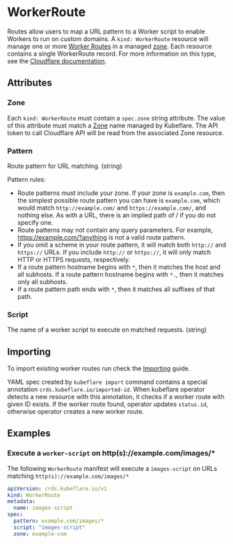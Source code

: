 # WorkerRoute

Routes allow users to map a URL pattern to a Worker script to enable Workers to run on custom domains.
A `kind: WorkerRoute` resource will manage one or more [Worker Routes](https://developers.cloudflare.com/workers/platform/routes)
in a managed [zone](../zone).
Each resource contains a single WorkerRoute record.
For more information on this type, see the [Cloudflare documentation](https://api.cloudflare.com/#worker-routes-properties).

## Attributes

### Zone

Each `kind: WorkerRoute` must contain a `spec.zone` string attribute.
The value of this attribute must match a [Zone](../zone) name managed by Kubeflare.
The API token to call Cloudflare API will be read from the associated Zone resource.

### Pattern

Route pattern for URL matching. (string)

Pattern rules:

- Route patterns must include your zone. If your zone is `example.com`, then the simplest possible route pattern you can have is `example.com`, which would match `http://example.com/` and `https://example.com/`, and nothing else. As with a URL, there is an implied path of / if you do not specify one.
- Route patterns may not contain any query parameters. For example, https://example.com/?anything is not a valid route pattern.
- If you omit a scheme in your route pattern, it will match both `http://` and `https://` URLs. If you include `http://` or `https://`, it will only match HTTP or HTTPS requests, respectively.
- If a route pattern hostname begins with `*`, then it matches the host and all subhosts. If a route pattern hostname begins with `*.`, then it matches only all subhosts.
- If a route pattern path ends with `*`, then it matches all suffixes of that path.

### Script

The name of a worker script to execute on matched requests. (string)

## Importing

To import existing worker routes run check the [Importing](../getting-started/importing.md) guide.

YAML spec created by `kubeflare import` command contains a special annotation `crds.kubeflare.io/imported-id`.
When kubeflare operator detects a new resource with this annotation, it checks if a worker route with given ID exists.
If the worker route found, operator updates `status.id`, otherwise operator creates a new worker route.

## Examples

### Execute a `worker-script` on http(s)://example.com/images/*

The following `WorkerRoute` manifest will execute a `images-script` on URLs matching `http(s)://example.com/images/*`

```yaml
apiVersion: crds.kubeflare.io/v1
kind: WorkerRoute
metadata:
  name: images-script
spec:
  pattern: example.com/images/*
  script: "images-script"
  zone: example-com
```
